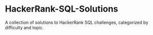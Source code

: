 # HackerRank-SQL-Solutions
A collection of solutions to HackerRank SQL challenges, categorized by difficulty and topic.
